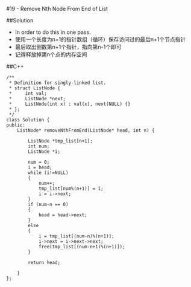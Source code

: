 #19 - Remove Nth Node From End of List

##Solution

* In order to do this in one pass.
* 使用一个长度为n+1的指针数组（循环）保存访问过的最后n+1个节点指针
* 最后取出倒数第n+1个指针，指向第n-1个即可
* 记得释放掉第n个点的内存空间

##C++

```
/**
 * Definition for singly-linked list.
 * struct ListNode {
 *     int val;
 *     ListNode *next;
 *     ListNode(int x) : val(x), next(NULL) {}
 * };
 */
class Solution {
public:
    ListNode* removeNthFromEnd(ListNode* head, int n) {
        
        ListNode *tmp_list[n+1];
        int num;
        ListNode *i;
        
        num = 0;
        i = head;
        while (i!=NULL)
        {
            num++;
            tmp_list[num%(n+1)] = i;
            i = i->next;
        }
        if (num-n == 0)
        {
            head = head->next;
        }
        else
        {
            i = tmp_list[(num-n)%(n+1)];
            i->next = i->next->next;
            free(tmp_list[(num-n+1)%(n+1)]);
        }
        
        return head;
        
    }
};
```